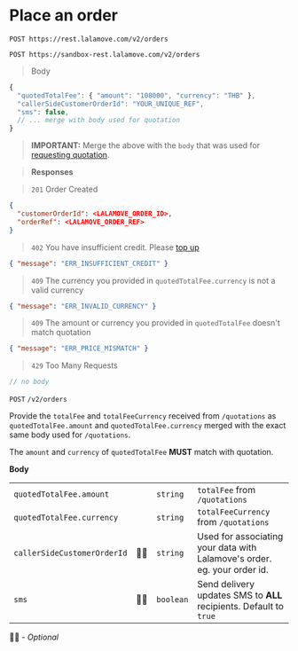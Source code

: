 # Place an order

```plaintext--prod
POST https://rest.lalamove.com/v2/orders
```

```plaintext--sandbox
POST https://sandbox-rest.lalamove.com/v2/orders
```

> Body

```js
{
  "quotedTotalFee": { "amount": "108000", "currency": "THB" },
  "callerSideCustomerOrderId": "YOUR_UNIQUE_REF",
  "sms": false,
  // ... merge with body used for quotation
}
```

> <aside class="warning">
> <b>IMPORTANT:</b> Merge the above with the <code>body</code> that was used for <a href="#get-a-quotation">requesting quotation</a>.
> </aside>

> **Responses**

> `201`
> Order Created

```json
{
  "customerOrderId": <LALAMOVE_ORDER_ID>,
  "orderRef": <LALAMOVE_ORDER_REF>
}
```

> `402`
> You have insufficient credit. Please [top up](https://web.lalamove.com/)

```json
{ "message": "ERR_INSUFFICIENT_CREDIT" }
```

> `409`
> The currency you provided in `quotedTotalFee.currency` is not a valid currency

```json
{ "message": "ERR_INVALID_CURRENCY" }
```

> `409`
> The amount or currency you provided in `quotedTotalFee` doesn't match quotation

```json
{ "message": "ERR_PRICE_MISMATCH" }
```

> `429`
> Too Many Requests

```js
// no body
```

`POST` `/v2/orders`

Provide the `totalFee` and `totalFeeCurrency` received from `/quotations` as `quotedTotalFee.amount` and `quotedTotalFee.currency` merged with the exact same body used for `/quotations`.

<aside class="notice">The <code>amount</code> and <code>currency</code> of <code>quotedTotalFee</code> <b>MUST</b> match with quotation.</aside>

**Body**

|                             |     |           |                                                                          |
| --------------------------- | --- | --------- | ------------------------------------------------------------------------ |
| `quotedTotalFee.amount`     |     | `string`  | `totalFee` from `/quotations`                                            |
| `quotedTotalFee.currency`   |     | `string`  | `totalFeeCurrency` from `/quotations`                                    |
| `callerSideCustomerOrderId` | 🤷‍♀️  | `string`  | Used for associating your data with Lalamove's order. eg. your order id. |
| `sms`                       | 🤷‍♀️  | `boolean` | Send delivery updates SMS to **ALL** recipients. Default to `true`       |

🤷‍♀️ - _Optional_

